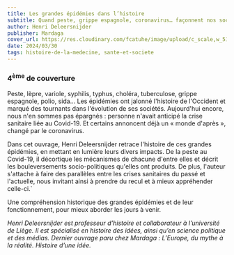 ```yaml
---
title: Les grandes épidémies dans l’histoire
subtitle: Quand peste, grippe espagnole, coronavirus… façonnent nos sociétés
author: Henri Deleersnijder
publisher: Mardaga
cover_url: https://res.cloudinary.com/fcatuhe/image/upload/c_scale,w_512/v1711899163/raphaele-rodellar.fr/bibliotheque/9782894709426.jpg
date: 2024/03/30
tags: histoire-de-la-medecine, sante-et-societe
---
```


### 4<sup>ème</sup> de couverture

Peste, lèpre, variole, syphilis, typhus, choléra, tuberculose, grippe espagnole, polio, sida... Les épidémies ont jalonné l'histoire de l'Occident et marqué des tournants dans l'évolution de ses sociétés. Aujourd'hui encore, nous n'en sommes pas épargnés : personne n'avait anticipé la crise sanitaire liée au Covid-19. Et certains annoncent déjà un « monde d'après », changé par le coronavirus.

Dans cet ouvrage, Henri Deleersnijder retrace l'histoire de ces grandes épidémies, en mettant en lumière leurs divers impacts. De la peste au Covid-19, il décortique les mécanismes de chacune d'entre elles et décrit les bouleversements socio-politiques qu'elles ont produits. De plus, l'auteur s'attache à faire des parallèles entre les crises sanitaires du passé et l'actuelle, nous invitant ainsi à prendre du recul et à mieux appréhender celle-ci.`

Une compréhension historique des grandes épidémies et de leur fonctionnement, pour mieux aborder les jours à venir.

_Henri Deleersnijder est professeur d’histoire et collaborateur à l’université de Liège. Il est spécialisé en histoire des idées, ainsi qu’en science politique et des médias. Dernier ouvrage paru chez Mardaga : L’Europe, du mythe à la réalité. Histoire d’une idée._
